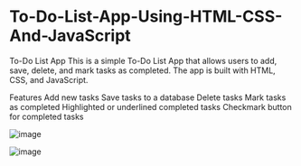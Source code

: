 # To-Do-List-App-Using-HTML-CSS-And-JavaScript


To-Do List App
This is a simple To-Do List App that allows users to add, save, delete, and mark tasks as completed. The app is built with HTML, CSS, and JavaScript.

Features
Add new tasks
Save tasks to a database
Delete tasks
Mark tasks as completed
Highlighted or underlined completed tasks
Checkmark button for completed tasks

![image](https://github.com/ft-prince/To-Do-List-App-Using-HTML-CSS-And-JavaScript/assets/128713671/1020dc21-1590-4087-b8cf-e674b8a1b47d)


![image](https://github.com/ft-prince/To-Do-List-App-Using-HTML-CSS-And-JavaScript/assets/128713671/58bd7b7a-f552-4e4e-8bfd-d2686d0b7a10)

